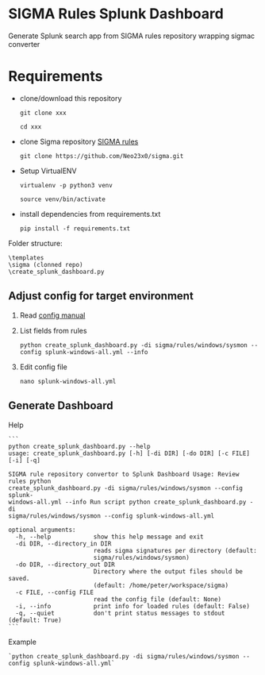 # SIGMA Rules Splunk Dashboard #
Generate Splunk search app from SIGMA rules repository wrapping sigmac converter


# Requirements #

- clone/download this repository
    
    `git clone xxx`
    
    `cd xxx`

- clone Sigma repository [SIGMA rules](https://github.com/Neo23x0/sigma)

    `git clone https://github.com/Neo23x0/sigma.git`

- Setup VirtualENV

    `virtualenv -p python3 venv`
    
    `source venv/bin/activate`    



- install dependencies from requirements.txt

    `pip install -f requirements.txt`

Folder structure:

``` 
\templates
\sigma (clonned repo)
\create_splunk_dashboard.py
```


## Adjust config for target environment

1. Read [config manual](https://github.com/Neo23x0/sigma/wiki/Converter-Tool-Sigmac)

1. List fields from rules

    `python create_splunk_dashboard.py -di sigma/rules/windows/sysmon --config splunk-windows-all.yml --info`

1. Edit config file 

    `nano splunk-windows-all.yml`


## Generate Dashboard

Help

    ```
    python create_splunk_dashboard.py --help
    usage: create_splunk_dashboard.py [-h] [-di DIR] [-do DIR] [-c FILE] [-i] [-q]
    
    SIGMA rule repository convertor to Splunk Dashboard Usage: Review rules python
    create_splunk_dashboard.py -di sigma/rules/windows/sysmon --config splunk-
    windows-all.yml --info Run script python create_splunk_dashboard.py -di
    sigma/rules/windows/sysmon --config splunk-windows-all.yml
    
    optional arguments:
      -h, --help            show this help message and exit
      -di DIR, --directory_in DIR
                            reads sigma signatures per directory (default:
                            sigma/rules/windows/sysmon)
      -do DIR, --directory_out DIR
                            Directory where the output files should be saved.
                            (default: /home/peter/workspace/sigma)
      -c FILE, --config FILE
                            read the config file (default: None)
      -i, --info            print info for loaded rules (default: False)
      -q, --quiet           don't print status messages to stdout (default: True)
    ```


Example

    `python create_splunk_dashboard.py -di sigma/rules/windows/sysmon --config splunk-windows-all.yml`



